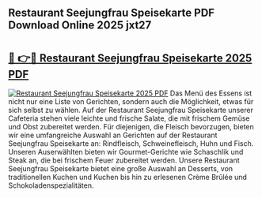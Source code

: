 ## Restaurant Seejungfrau Speisekarte PDF Download Online 2025 jxt27

# <h2><a href="http://gc7xd6.nevu.top/?p=Restaurant+Seejungfrau+Speisekarte">🔗 👉🔴 Restaurant Seejungfrau Speisekarte 2025 PDF</a></h2>

[![Restaurant Seejungfrau Speisekarte 2025 PDF](https://i.imgur.com/dBaPXMq.png)](http://gc7xd6.nevu.top/?p=Restaurant+Seejungfrau+Speisekarte)
Das Menü des Essens ist nicht nur eine Liste von Gerichten, sondern auch die Möglichkeit, etwas für sich selbst zu wählen. Auf der Restaurant Seejungfrau Speisekarte unserer Cafeteria stehen viele leichte und frische Salate, die mit frischem Gemüse und Obst zubereitet werden. Für diejenigen, die Fleisch bevorzugen, bieten wir eine umfangreiche Auswahl an Gerichten auf der Restaurant Seejungfrau Speisekarte an: Rindfleisch, Schweinefleisch, Huhn und Fisch. Unseren Auserwählten bieten wir Gourmet-Gerichte wie Schaschlik und Steak an, die bei frischem Feuer zubereitet werden. Unsere Restaurant Seejungfrau Speisekarte bietet eine große Auswahl an Desserts, von traditionellen Kuchen und Kuchen bis hin zu erlesenen Crème Brûlée und Schokoladenspezialitäten.
